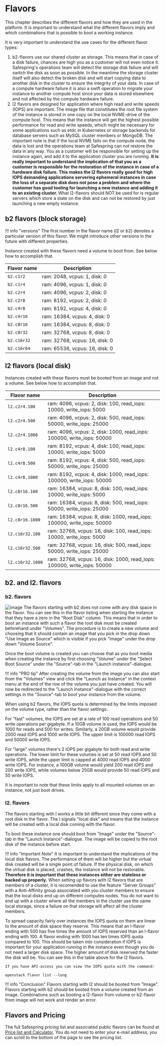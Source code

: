 # Flavors
This chapter describes the different flavors and how they are used in the platform. It is important to understand what the different flavors imply and which combinations that is possible to boot a working instance.

It is very important to understand the use cases for the different flavor types:

1. b2-flavors use our shared cluster as storage. This means that in case of a disk failure, chances are high you as a customer will not even notice it. Safespring's operations team will detect the storage disk failure and will switch the disk as soon as possible. In the meantime the storage cluster itself will also detect the broken disk and will start copying data to another disk in the cluster to ensure the integrity of your data. In case of a compute hardware failure it is also a swift operation to migrate your instance to another compute host since your data is stored elsewhere and not affected by the compute hardware failure.
2. l2 flavors are designed for application where high read and write speeds (IOPS) are important. The image file that constitutes the root file system of the instance is stored in one copy on the local NVME-drive of the compute host. This means that the instance will get the highest possible performance for read and write speeds, which might be necessary for some applications such as etdc in Kubernetes or storage backends for database servers such as MySQL cluster members or MongoDB. The important note is that if the local NVME fails on the compute node, the data is lost and the operations team at Safespring can not restore the data in any way. You as a customer will be responsible for setting up the instance again, and add it to the application cluster you are running. <strong> It is really important to understand the implication of that you as a customer is responsible for the restoration of the instance in case of a hardware disk failure. This makes the l2 flavors really good for high IOPS demanding applications servering ephemeral instances in case the loss of a separate disk does not pose a problem and where the customer has good tooling for launching a new instance and adding it to an existing cluster. </strong> What l2-flavors should NOT be used for is regular servers which store a state on the disk and can not be restored by just launching a new empty instance.

## b2 flavors (block storage)

!!! info "versions"
    The first number in the flavor name (l2 or b2) denotes a particular version of this flavor. We might introduce other versions in the future with different properties.

Instance created with these flavors need a volume to boot from. See below how to accomplish that.

| Flavor name    | Description                                                                  |
| -------------- | ---------------------------------------------------------------------------- |
| `b2.c1r2`      | ram: 2048, vcpus: 1, disk: 0             |
| `b2.c1r4`  | ram: 4096, vcpus: 1, disk: 0             |
| `b2.c2r4`  | ram: 4096, vcpus: 2, disk: 0                           |
| `b2.c2r8`| ram: 8192, vcpus: 2, disk: 0                           |
| `b2.c4r8`| ram: 8192, vcpus: 4, disk: 0 |
| `b2.c4r16`| ram: 16384, vcpus: 4, disk: 0 |
| `b2.c8r16`| ram: 16384, vcpus: 8, disk: 0 |
| `b2.c8r32`| ram: 32768, vcpus: 8, disk: 0 |
| `b2.c16r32`| ram: 32768, vcpus: 16, disk: 0 |
| `b2.c16r64`| ram: 65536, vcpus: 16, disk: 0 |

## l2 flavors (local disk)

Instances created with these flavors must be booted from an image and not a volume. See below how to accomplish that.

| Flavor name    | Description                                                                  |
| -------------- | ---------------------------------------------------------------------------- |
| `l2.c2r4.100`| ram: 4096, vcpus: 2, disk: 100, read_iops: 10000, write_iops: 5000 |
| `l2.c2r4.500`| ram: 4096, vcpus: 2, disk: 500, read_iops: 50000, write_iops: 25000 |
| `l2.c2r4.1000`| ram: 4096, vcpus: 2, disk: 1000, read_iops: 100000, write_iops: 50000 |
| `l2.c4r8.100`| ram: 8192, vcpus: 4, disk: 100, read_iops: 10000, write_iops: 5000 |
| `l2.c4r8.500`| ram: 8192, vcpus: 4, disk: 500, read_iops: 50000, write_iops: 25000 |
| `l2.c4r8.1000`| ram: 8192, vcpus: 4, disk: 1000, read_iops: 100000, write_iops: 50000 |
| `l2.c8r16.100`| ram: 16384, vcpus: 8, disk: 100, read_iops: 10000, write_iops: 5000 |
| `l2.c8r16.500`| ram: 16384, vcpus: 8, disk: 500, read_iops: 50000, write_iops: 25000 |
| `l2.c8r16.1000`| ram: 16384, vcpus: 8, disk: 1000, read_iops: 100000, write_iops: 50000 |
| `l2.c16r32.100`| ram: 32768, vcpus: 16, disk: 100, read_iops: 10000, write_iops: 5000 |
| `l2.c16r32.500`| ram: 32768, vcpus: 16, disk: 500, read_iops: 50000, write_iops: 25000 |
| `l2.c16r32.1000`| ram: 32768, vcpus: 16, disk: 1000, read_iops: 100000, write_iops: 50000 |

## b2. and l2. flavors

### b2. flavors

![image](../images/np-storage-types.png)
The flavors starting with b2 does not come with any disk space in the flavor. You can see this in the flavor listing when starting the instance that they have a zero in the "Root Disk" column. This means that in order to boot an instance with such a flavor the root disk must be created beforehand under "Volumes". The procedure is to create a new volume and choosing that it should contain an image that you pick in the drop down "Use Image as Source" which is visible if you pick "Image" under the drop down "Volume Source".

Once the boot volume is created you can choose that as you boot media when creating the instance by first choosing "Volume" under the "Select Boot Source" under the "Source"-tab in the "Launch instance"-dialogue.

!!! info "PRO tip"
    After creating the volume from the image you can also start from the "Volumes" view and click the "Launch as Instance" in the context menu at the end of the row of the volume you just have created. You will now be redirected to the "Launch Instance"-dialogue with the correct settings in the "Source"-tab to boot your instance from the volume.

When using b2 flavors, the IOPS quota is determined by the limits imposed on the
volume type, rather than the flavor settings.

For "fast" volumes, the IOPS are set at a rate of 100 read operations and 50
write operations per gigabyte. If a 10GB volume is used, the IOPS would be 1000
for reads and 500 for writes. Similarly, a 20GB volume would provide 2000 read
IOPS and 1000 write IOPS. The upper limit is 100000 read IOPS and 50000 write
IOPS.

For "large" volumes there's 2 IOPS per gigabyte for both read and write
operations. The lower limit for these volumes is set at 50 read IOPS and 50
write IOPS, while the upper limit is capped at 4000 read IOPS and 4000 write
IOPS. For instance, a 100GB volume would yield 200 read IOPS and 200 write IOPS,
while volumes below 25GB would provide 50 read IOPS and 50 write IOPS.

It is important to note that these limits apply to all mounted volumes on an
instance, not just boot drives.

### l2. flavors

The flavors starting with l works a little bit different since they come with a root disk in the flavor. The l signals "local disk" and means that the instance will be created with a local disk coming with the flavor.

To boot these instance one should boot from "Image" under the "Source"-tab in the "Launch Instance"-dialogue. The image will be copied to the root disk of the instance before start.

!!! info "Important Note"
    It is important to understand the implications of the local disk flavors. The performance of them will be higher but the virtual disk created will be a single point of failure. If the physical disk, on which the virtual disk is placed, crashes, the instance will not be restorable. **Therefore it is important that these instances either are stateless or backed up properly.** When setting up flavors with l2 flavors that are members of a cluster, it is recomended to use the feature "Server Groups" with a Anti-Affinity group associatied with you cluster members to ensure that the local disks end up on different computes nodes. You do not want to end up with a cluster where all the members in the cluster use the same local storage, since a failure on that storage will affect all the cluster members.


To spread capacity fairly over instances the IOPS quota on them are linear to the amount of disk space they reserve. This means that an l-flavor ending with 500 has five times the amount of IOPS reserved than an l-flavor ending with 100. A flavor ending with 1000 has ten times IOPS quota compared to 100. This should be taken into consideration if IOPS is important for your application running in the instance even though you do not need a larger disk space. The higher amount of disk reserved the faster the disk will be. You can see this in the table above for the l2 flavors.

    If you have API-access you can view the IOPS quota with the command:

    openstack flavor list --long

!!! info "Conclusion"
    Flavors starting with l2 should be booted from "Image". Flavors starting with b2 should be booted from a volume created from an image. Combinations such as booting a l2-flavor from volume or b2-flavor from image will not work and render an error.


## Flavors and Pricing

The full Safespring pricing list and associated public flavors can be found at [Price list and Calculator](https://www.safespring.com/en/price/). You do not need to enter your e-mail address, you can scroll to the bottom of the page to see the pricing list.
